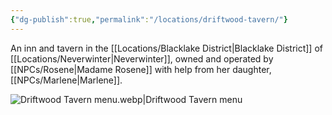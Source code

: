 ```yaml
---
{"dg-publish":true,"permalink":"/locations/driftwood-tavern/"}
---
```


An inn and tavern in the [[Locations/Blacklake District\|Blacklake District]] of [[Locations/Neverwinter\|Neverwinter]], owned and operated by [[NPCs/Rosene\|Madame Rosene]] with help from her daughter, [[NPCs/Marlene\|Marlene]].

![Driftwood Tavern menu.webp|Driftwood Tavern menu](/img/user/Assets/Driftwood%20Tavern%20menu.webp)
